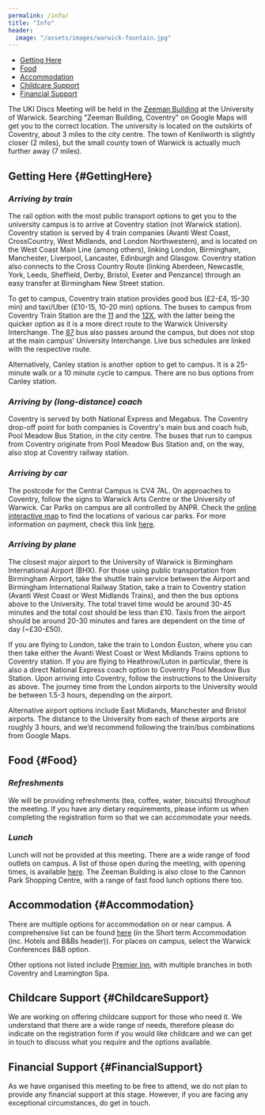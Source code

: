 ```yaml
---
permalink: /info/
title: "Info"
header: 
  image: "/assets/images/warwick-fountain.jpg"
---
```


- [Getting Here](#GettingHere)
- [Food](#Food)
- [Accommodation](#Accommodation)
- [Childcare Support](#ChildcareSupport)
- [Financial Support](#FinancialSupport)

The UKI Discs Meeting will be held in the [Zeeman Building](https://campus.warwick.ac.uk//search/623c8859421e6f5928c0c794) at the University of Warwick. Searching "Zeeman Building, Coventry" on Google Maps will get you to the correct location. The university is located on the outskirts of Coventry, about 3 miles to the city centre. The town of Kenilworth is slightly closer (2 miles), but the small county town of Warwick is actually much further away (7 miles).

## Getting Here {#GettingHere}
### *Arriving by train*

The rail option with the most public transport options to get you to the university campus is to arrive at Coventry station (not Warwick station). Coventry station is served by 4 train companies (Avanti West Coast, CrossCountry, West Midlands, and London Northwestern), and is located on the West Coast Main Line (among others), linking London, Birmingham, Manchester, Liverpool, Lancaster, Edinburgh and Glasgow. Coventry station also connects to the Cross Country Route (linking Aberdeen, Newcastle, York, Leeds, Sheffield, Derby, Bristol, Exeter and Penzance) through an easy transfer at Birmingham New Street station.

To get to campus, Coventry train station provides good bus (£2-£4, 15-30 min) and taxi/Uber (£10-15, 10-20 min) options. The buses to campus from Coventry Train Station are the [11](https://nxbus.co.uk/coventry/services-timetables/11-coventry-leamington-spa) and the [12X](https://nxbus.co.uk/coventry/services-timetables/12x-coventry-university-of-warwick), with the latter being the quicker option as it is a more direct route to the Warwick University Interchange. The [87](https://www.stagecoachbus.com/routes/midlands/87/solihull-coventry/xldo087.i) bus also passes around the campus, but does not stop at the main campus' University Interchange. Live bus schedules are linked with the respective route.

Alternatively, Canley station is another option to get to campus. It is a 25-minute walk or a 10 minute cycle to campus. There are no bus options from Canley station. 

### *Arriving by (long-distance) coach*

Coventry is served by both National Express and Megabus. The Coventry drop-off point for both companies is Coventry's main bus and coach hub, Pool Meadow Bus Station, in the city centre. The buses that run to campus from Coventry originate from Pool Meadow Bus Station and, on the way, also stop at Coventry railway station.

### *Arriving by car*

The postcode for the Central Campus is CV4 7AL. On approaches to Coventry, follow the signs to Warwick Arts Centre or the University of Warwick. Car Parks on campus are all controlled by ANPR. Check the [online interactive map](https://campus.warwick.ac.uk/) to find the locations of various car parks. For more information on payment, check this link [here](https://warwick.ac.uk/services/carparks/general_parking/).

### *Arriving by plane*

The closest major airport to the University of Warwick is Birmingham International Airport (BHX). For those using public transportation from Birmingham Airport, take the shuttle train service between the Airport and Birmingham International Railway Station, take a train to Coventry station (Avanti West Coast or West Midlands Trains), and then the bus options above to the University. The total travel time would be around 30-45 minutes and the total cost should be less than £10. Taxis from the airport should be around 20-30 minutes and fares are dependent on the time of day (~£30-£50).
 
If you are flying to London, take the train to London Euston, where you can then take either the Avanti West Coast or West Midlands Trains options to Coventry station. If you are flying to Heathrow/Luton in particular, there is also a direct National Express coach option to Coventry Pool Meadow Bus Station. Upon arriving into Coventry, follow the instructions to the University as above. The journey time from the London airports to the University would be between 1.5-3 hours, depending on the airport.

Alternative airport options include East Midlands, Manchester and Bristol airports. The distance to the University from each of these airports are roughly 3 hours, and we’d recommend following the train/bus combinations from Google Maps.

## Food {#Food}

### *Refreshments*
We will be providing refreshments (tea, coffee, water, biscuits) throughout the meeting. If you have any dietary requirements, please inform us when completing the registration form so that we can accommodate your needs.

### *Lunch*
Lunch will not be provided at this meeting. There are a wide range of food outlets on campus. A list of those open during the meeting, with opening times, is available [here](https://warwick.ac.uk/services/retail/openingtimes/upcoming-times). The Zeeman Building is also close to the Cannon Park Shopping Centre, with a range of fast food lunch options there too.

## Accommodation {#Accommodation} 

There are multiple options for accommodation on or near campus. A comprehensive list can be found [here](https://warwick.ac.uk/services/accommodation/staff/offcampus/relocationservice/shorttermaccommodation/) (in the Short term Accommodation (inc. Hotels and B&Bs header)). For places on campus, select the Warwick Conferences B&B option.

Other options not listed include [Premier Inn](https://www.premierinn.com/gb/en/hotels/england/west-midlands/coventry.html), with multiple branches in both Coventry and Leamington Spa.

## Childcare Support {#ChildcareSupport}

We are working on offering childcare support for those who need it. We understand that there are a wide range of needs, therefore please do indicate on the registration form if you would like childcare and we can get in touch to discuss what you require and the options available.

## Financial Support {#FinancialSupport}
As we have organised this meeting to be free to attend, we do not plan to provide any financial support at this stage. However, if you are facing any exceptional circumstances, do get in touch.
